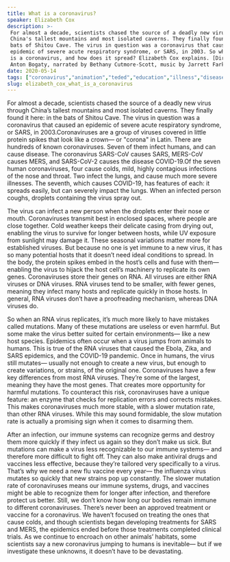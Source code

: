 ```yaml
---
title: What is a coronavirus?
speaker: Elizabeth Cox
description: >-
 For almost a decade, scientists chased the source of a deadly new virus through
 China's tallest mountains and most isolated caverns. They finally found it in the
 bats of Shitou Cave. The virus in question was a coronavirus that caused an
 epidemic of severe acute respiratory syndrome, or SARS, in 2003. So what exactly
 is a coronavirus, and how does it spread? Elizabeth Cox explains. [Directed by
 Anton Bogaty, narrated by Bethany Cutmore-Scott, music by Jarrett Farkas].
date: 2020-05-14
tags: ["coronavirus","animation","teded","education","illness","disease","public-health","health","science","health-care","vaccines","animals","healthcare","biology"]
slug: elizabeth_cox_what_is_a_coronavirus
---
```


For almost a decade, scientists chased the source of a deadly new virus through China’s
tallest mountains and most isolated caverns. They finally found it here: in the bats of
Shitou Cave. The virus in question was a coronavirus that caused an epidemic of severe
acute respiratory syndrome, or SARS, in 2003.Coronaviruses are a group of viruses covered
in little protein spikes that look like a crown— or "corona" in Latin. There are hundreds
 of known coronaviruses. Seven of them infect humans, and can cause disease. The
coronavirus SARS-CoV causes SARS, MERS-CoV causes MERS, and SARS-CoV-2 causes the
disease COVID-19.Of the seven human coronaviruses, four cause colds, mild, highly
contagious infections of the nose and throat. Two infect the lungs, and cause much more
severe illnesses. The seventh, which causes COVID-19, has features of each: it spreads
easily, but can severely impact the lungs. When an infected person coughs, droplets
containing the virus spray out.

The virus can infect a new person when the droplets enter their nose or mouth.
Coronaviruses transmit best in enclosed spaces, where people are close together. Cold
weather keeps their delicate casing from drying out, enabling the virus to survive for
longer between hosts, while UV exposure from sunlight may damage it. These seasonal
variations matter more for established viruses. But because no one is yet immune to a
new virus, it has so many potential hosts that it doesn’t need ideal conditions to
spread. In the body, the protein spikes embed in the host’s cells and fuse with them—
enabling the virus to hijack the host cell’s machinery to replicate its own
genes. Coronaviruses store their genes on RNA. All viruses are either RNA viruses or DNA
viruses. RNA viruses tend to be smaller, with fewer genes, meaning they infect many hosts
 and replicate quickly in those hosts. In general, RNA viruses don’t have a proofreading
mechanism, whereas DNA viruses do.

So when an RNA virus replicates, it’s much more likely to have mistakes called
mutations. Many of these mutations are useless or even harmful. But some make the virus
better suited for certain environments— like a new host species. Epidemics often occur
when a virus jumps from animals to humans. This is true of the RNA viruses that caused
the Ebola, Zika, and SARS epidemics, and the COVID-19 pandemic. Once in humans, the virus
still mutates— usually not enough to create a new virus, but enough to create variations, 
or strains, of the original one. Coronaviruses have a few key differences from most RNA
viruses. They’re some of the largest, meaning they have the most genes. That creates more
opportunity for harmful mutations. To counteract this risk, coronaviruses have a unique
feature: an enzyme that checks for replication errors and corrects mistakes. This makes
coronaviruses much more stable, with a slower mutation rate, than other RNA
viruses. While this may sound formidable, the slow mutation rate is actually a promising
sign when it comes to disarming them.

After an infection, our immune systems can recognize germs and destroy them more quickly 
if they infect us again so they don’t make us sick. But mutations can make a virus less
recognizable to our immune systems— and therefore more difficult to fight off. They can
also make antiviral drugs and vaccines less effective, because they’re tailored very
specifically to a virus. That’s why we need a new flu vaccine every year— the influenza
virus mutates so quickly that new strains pop up constantly. The slower mutation rate of
coronaviruses means our immune systems, drugs, and vaccines might be able to recognize
them for longer after infection, and therefore protect us better. Still, we don’t know how
long our bodies remain immune to different coronaviruses. There’s never been an approved
treatment or vaccine for a coronavirus. We haven’t focused on treating the ones that
cause colds, and though scientists began developing treatments for SARS and MERS, the
epidemics ended before those treatments completed clinical trials. As we continue to
encroach on other animals’ habitats, some scientists say a new coronavirus jumping to
humans is inevitable— but if we investigate these unknowns, it doesn’t have to be
devastating.

<!--
ad_duration=0
event="TED-Ed"
external_start_time=0
intro_duration=0
is_subtitle_required="False"
is_talk_featured="False"
language="en"
language_swap="False"
native_language="en"
number_of_related_talks=6
number_of_speakers=1
number_of_subtitled_videos=0
number_of_tags=14
number_of_talk_download_languages=24
number_of_talk_more_resources=0
number_of_talk_recommendations=0
number_of_talks_take_actions=0
post_ad_duration=0
published_timestamp="2020-05-14 15:58:29"
recording_date="2020-05-14"
speaker_is_published=0
speaker_name="Elizabeth Cox"
talk_name="What is a coronavirus?"
talks_tags=["coronavirus","animation","teded","education","illness","disease","public-health","health","science","health-care","vaccines","animals","healthcare","biology"]
url_photo_talk="https://s3.amazonaws.com/talkstar-photos/uploads/66c2abcd-e02e-4dba-b260-a18279bd17c7/coronavirustextless1.jpg"
url_webpage="https://www.ted.com/talks/elizabeth_cox_what_is_a_coronavirus"
video_type_name="TED-Ed Original"
-->